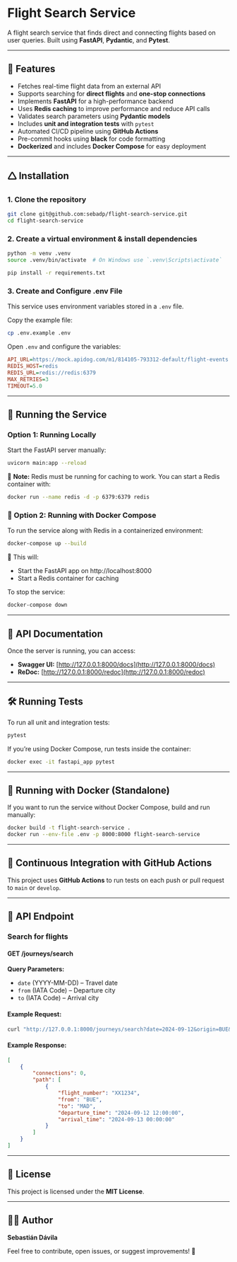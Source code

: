 # Flight Search Service

A flight search service that finds direct and connecting flights based on user queries. Built using **FastAPI**, **Pydantic**, and **Pytest**.

---

## 🚀 Features

- Fetches real-time flight data from an external API
- Supports searching for **direct flights** and **one-stop connections**
- Implements **FastAPI** for a high-performance backend
- Uses **Redis caching** to improve performance and reduce API calls
- Validates search parameters using **Pydantic models**
- Includes **unit and integration tests** with `pytest`
- Automated CI/CD pipeline using **GitHub Actions**
- Pre-commit hooks using **black** for code formatting
- **Dockerized** and includes **Docker Compose** for easy deployment

---

## 🛆 Installation

### **1. Clone the repository**

```bash
git clone git@github.com:sebadp/flight-search-service.git
cd flight-search-service
```

### **2. Create a virtual environment & install dependencies**

```bash
python -m venv .venv
source .venv/bin/activate  # On Windows use `.venv\Scripts\activate`

pip install -r requirements.txt
```

### **3. Create and Configure .env File**

This service uses environment variables stored in a `.env` file.

Copy the example file:

```bash
cp .env.example .env
```

Open `.env` and configure the variables:

```ini
API_URL=https://mock.apidog.com/m1/814105-793312-default/flight-events
REDIS_HOST=redis
REDIS_URL=redis://redis:6379
MAX_RETRIES=3
TIMEOUT=5.0
```

---

## 🚀 Running the Service

### **Option 1: Running Locally**

Start the FastAPI server manually:

```bash
uvicorn main:app --reload
```

🚨 **Note:** Redis must be running for caching to work. You can start a Redis container with:

```bash
docker run --name redis -d -p 6379:6379 redis
```

### **🐋 Option 2: Running with Docker Compose**

To run the service along with Redis in a containerized environment:

```bash
docker-compose up --build
```

🚀 This will:

- Start the FastAPI app on http://localhost:8000
- Start a Redis container for caching

To stop the service:

```bash
docker-compose down
```

---

## 🐜 API Documentation

Once the server is running, you can access:

- **Swagger UI:** [http://127.0.0.1:8000/docs](http://127.0.0.1:8000/docs)
- **ReDoc:** [http://127.0.0.1:8000/redoc](http://127.0.0.1:8000/redoc)

---

## 🛠 Running Tests

To run all unit and integration tests:

```bash
pytest
```

If you’re using Docker Compose, run tests inside the container:

```bash
docker exec -it fastapi_app pytest
```

---

## 🐋 Running with Docker (Standalone)

If you want to run the service without Docker Compose, build and run manually:

```bash
docker build -t flight-search-service .
docker run --env-file .env -p 8000:8000 flight-search-service
```

---

## 🚀 Continuous Integration with GitHub Actions

This project uses **GitHub Actions** to run tests on each push or pull request to `main` or `develop`.

---

## 🐜 API Endpoint

### **Search for flights**

#### **GET /journeys/search**

**Query Parameters:**

- `date` (YYYY-MM-DD) – Travel date
- `from` (IATA Code) – Departure city
- `to` (IATA Code) – Arrival city

#### **Example Request:**

```bash
curl "http://127.0.0.1:8000/journeys/search?date=2024-09-12&origin=BUE&destination=MAD"
```

#### **Example Response:**

```json
[
    {
        "connections": 0,
        "path": [
            {
                "flight_number": "XX1234",
                "from": "BUE",
                "to": "MAD",
                "departure_time": "2024-09-12 12:00:00",
                "arrival_time": "2024-09-13 00:00:00"
            }
        ]
    }
]
```

---

## 📝 License

This project is licensed under the **MIT License**.

---

## 👨‍💻 Author

**Sebastián Dávila**

Feel free to contribute, open issues, or suggest improvements! 🚀

